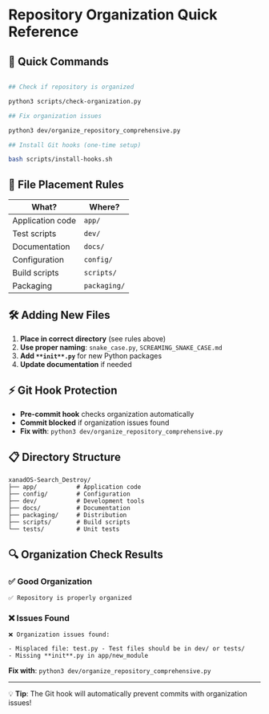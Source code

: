 # Repository Organization Quick Reference

## 🚀 Quick Commands

```bash

## Check if repository is organized

python3 scripts/check-organization.py

## Fix organization issues

python3 dev/organize_repository_comprehensive.py

## Install Git hooks (one-time setup)

bash scripts/install-hooks.sh
```

## 📁 File Placement Rules

| What? | Where? |
|-------|--------|
| Application code | `app/` |
| Test scripts | `dev/` |
| Documentation | `docs/` |
| Configuration | `config/` |
| Build scripts | `scripts/` |
| Packaging | `packaging/` |

## 🛠️ Adding New Files

1. **Place in correct directory** (see rules above)
2. **Use proper naming**: `snake_case.py`, `SCREAMING_SNAKE_CASE.md`
3. **Add `**init**.py`** for new Python packages
4. **Update documentation** if needed

## ⚡ Git Hook Protection

- **Pre-commit hook** checks organization automatically
- **Commit blocked** if organization issues found
- **Fix with**: `python3 dev/organize_repository_comprehensive.py`

## 📋 Directory Structure

```text
xanadOS-Search_Destroy/
├── app/           # Application code
├── config/        # Configuration
├── dev/           # Development tools
├── docs/          # Documentation
├── packaging/     # Distribution
├── scripts/       # Build scripts
└── tests/         # Unit tests
```

## 🔍 Organization Check Results

### ✅ Good Organization

```text
✅ Repository is properly organized
```

### ❌ Issues Found

```text
❌ Organization issues found:

- Misplaced file: test.py - Test files should be in dev/ or tests/
- Missing **init**.py in app/new_module

```

**Fix with**: `python3 dev/organize_repository_comprehensive.py`

---

💡 **Tip**: The Git hook will automatically prevent commits with organization issues!
